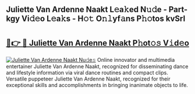 ## Juliette Van Ardenne Naakt L𝚎a𝚔ed N𝚞𝚍e - Part-kgy Vi𝚍𝚎o L𝚎a𝚔s - H𝚘𝚝 O𝚗𝚕yf𝚊ns P𝚑𝚘tos kvSrl

# <h2><a href="http://kf3vhy5.oniu.top/?m=Juliette+Van+Ardenne+Naakt">🔗👉 🔴 Juliette Van Ardenne Naakt P𝚑ot𝚘𝚜 V𝚒d𝚎o</a></h2>

[![Juliette Van Ardenne Naakt Nu𝚍e𝚜](https://i.imgur.com/0qMVB7G.gif)](http://kf3vhy5.oniu.top/?m=Juliette+Van+Ardenne+Naakt)
Online innovator and multimedia entertainer Juliette Van Ardenne Naakt, recognized for disseminating dance and lifestyle information via viral dance routines and compact clips. Versatile puppeteer Juliette Van Ardenne Naakt, recognized for their exceptional skills and accomplishments in bringing inanimate objects to life.  
